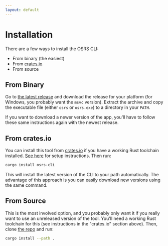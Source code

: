 ```yaml
---
layout: default
---
```


# Installation

There are a few ways to install the OSRS CLI:

- From binary (the easiest)
- From [crates.io](https://crates.io)
- From source

## From Binary

Go to [the latest release](https://github.com/LucasPickering/osrs-cli/releases/latest) and download the release for your platform (for Windows, you probably want the `msvc` version). Extract the archive and copy the executable file (either `osrs` or `osrs.exe`) to a directory in your `PATH`.

If you want to download a newer version of the app, you'll have to follow these same instructions again with the newest release.

## From crates.io

You can install this tool from [crates.io](https://crates.io/crates/osrs-cli) if you have a working Rust toolchain installed. [See here](https://doc.rust-lang.org/cargo/getting-started/installation.html) for setup instructions. Then run:

```sh
cargo install osrs-cli
```

This will install the latest version of the CLI to your path automatically. The advantage of this approach is you can easily download new versions using the same command.

## From Source

This is the most involved option, and you probably only want it if you really want to use an unreleased version of the tool. You'll need a working Rust toolchain for this (see instructions in the "crates.io" section above). Then, clone [the repo](https://github.com/LucasPickering/osrs-cli) and run:

```sh
cargo install --path .
```
